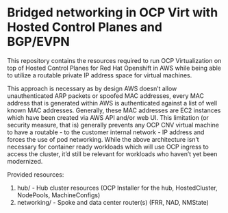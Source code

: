 # Bridged networking in OCP Virt with Hosted Control Planes and BGP/EVPN

This repository contains the resources required to run OCP Virtualization on top of Hosted Control Planes for Red Hat Openshift in AWS while being able to utilize a routable private IP address space for virtual machines.

This approach is necessary as by design AWS doesn’t allow unauthenticated ARP packets or spoofed MAC addresses, every MAC address that is generated within AWS is authenticated against a list of well known MAC addresses. Generally, these MAC addresses are EC2 instances which have been created via AWS API and/or web UI. This limitation (or security measure, that is) generally prevents any OCP CNV virtual machine to have a routable - to the customer internal network - IP address and forces the use of pod networking. While the above architecture isn’t necessary for container ready workloads which will use OCP ingress to access the cluster, it’d still be relevant for workloads who haven’t yet been modernized.

Provided resources:

1. hub/ - Hub cluster resources (OCP Installer for the hub, HostedCluster, NodePools, MachineConfigs)
1. networking/ - Spoke and data center router(s) (FRR, NAD, NMState)
